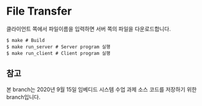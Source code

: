 # File Transfer

클라이언트 쪽에서 파일이름을 입력하면 서버 쪽의 파일을 다운로드합니다.

```
$ make # Build
$ make run_server # Server program 실행
$ make run_client # Client program 실행
```

## 참고

본 branch는 2020년 9월 15일 임베디드 시스템 수업 과제 소스 코드를 저장하기 위한 branch입니다.
